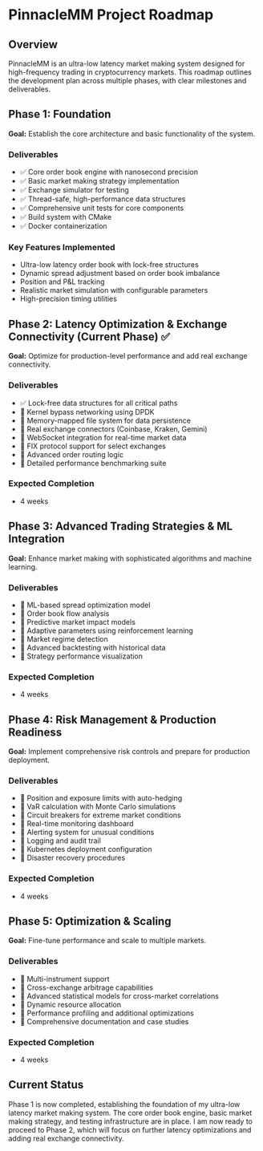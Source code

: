 # PinnacleMM Project Roadmap

## Overview

PinnacleMM is an ultra-low latency market making system designed for high-frequency trading in cryptocurrency markets. This roadmap outlines the development plan across multiple phases, with clear milestones and deliverables.

## Phase 1: Foundation 

**Goal:** Establish the core architecture and basic functionality of the system.

### Deliverables
- ✅ Core order book engine with nanosecond precision
- ✅ Basic market making strategy implementation
- ✅ Exchange simulator for testing
- ✅ Thread-safe, high-performance data structures
- ✅ Comprehensive unit tests for core components
- ✅ Build system with CMake
- ✅ Docker containerization

### Key Features Implemented
- Ultra-low latency order book with lock-free structures
- Dynamic spread adjustment based on order book imbalance
- Position and P&L tracking
- Realistic market simulation with configurable parameters
- High-precision timing utilities

## Phase 2: Latency Optimization & Exchange Connectivity (Current Phase) ✅

**Goal:** Optimize for production-level performance and add real exchange connectivity.

### Deliverables
- ✅ Lock-free data structures for all critical paths
- 🔲 Kernel bypass networking using DPDK
- 🔲 Memory-mapped file system for data persistence
- 🔲 Real exchange connectors (Coinbase, Kraken, Gemini)
- 🔲 WebSocket integration for real-time market data
- 🔲 FIX protocol support for select exchanges
- 🔲 Advanced order routing logic
- 🔲 Detailed performance benchmarking suite

### Expected Completion
- 4 weeks

## Phase 3: Advanced Trading Strategies & ML Integration

**Goal:** Enhance market making with sophisticated algorithms and machine learning.

### Deliverables
- 🔲 ML-based spread optimization model
- 🔲 Order book flow analysis
- 🔲 Predictive market impact models
- 🔲 Adaptive parameters using reinforcement learning
- 🔲 Market regime detection
- 🔲 Advanced backtesting with historical data
- 🔲 Strategy performance visualization

### Expected Completion
- 4 weeks

## Phase 4: Risk Management & Production Readiness

**Goal:** Implement comprehensive risk controls and prepare for production deployment.

### Deliverables
- 🔲 Position and exposure limits with auto-hedging
- 🔲 VaR calculation with Monte Carlo simulations
- 🔲 Circuit breakers for extreme market conditions
- 🔲 Real-time monitoring dashboard
- 🔲 Alerting system for unusual conditions
- 🔲 Logging and audit trail
- 🔲 Kubernetes deployment configuration
- 🔲 Disaster recovery procedures

### Expected Completion
- 4 weeks

## Phase 5: Optimization & Scaling

**Goal:** Fine-tune performance and scale to multiple markets.

### Deliverables
- 🔲 Multi-instrument support
- 🔲 Cross-exchange arbitrage capabilities
- 🔲 Advanced statistical models for cross-market correlations
- 🔲 Dynamic resource allocation
- 🔲 Performance profiling and additional optimizations
- 🔲 Comprehensive documentation and case studies

### Expected Completion
- 4 weeks

## Current Status

Phase 1 is now completed, establishing the foundation of my ultra-low latency market making system. The core order book engine, basic market making strategy, and testing infrastructure are in place. I am now ready to proceed to Phase 2, which will focus on further latency optimizations and adding real exchange connectivity.